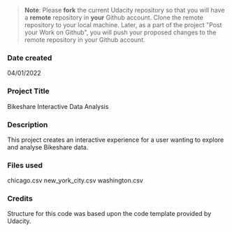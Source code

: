 >**Note**: Please **fork** the current Udacity repository so that you will have a **remote** repository in **your** Github account. Clone the remote repository to your local machine. Later, as a part of the project "Post your Work on Github", you will push your proposed changes to the remote repository in your Github account.

### Date created
04/01/2022

### Project Title
Bikeshare Interactive Data Analysis

### Description
This project creates an interactive experience for a user wanting to explore and analyse Bikeshare data.

### Files used
chicago.csv
new_york_city.csv
washington.csv

### Credits
Structure for this code was based upon the code template provided by Udacity.
